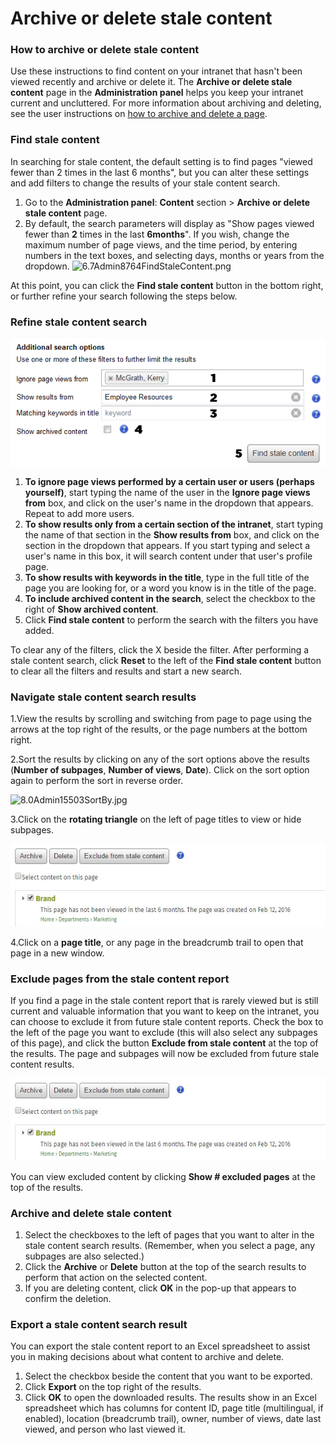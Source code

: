# Archive or delete stale content

### How to archive or delete stale content

Use these instructions to find content on your intranet that hasn't been viewed recently and archive or delete it. The **Archive or delete stale content** page in the **Administration panel** helps you keep your intranet current and uncluttered. For more information about archiving and deleting, see the user instructions on [how to archive and delete a page](../../using-thoughtfarmer/edit-page-contents/archive-and-delete-pages.md).

### Find stale content

In searching for stale content, the default setting is to find pages "viewed fewer than 2 times in the last 6 months", but you can alter these settings and add filters to change the results of your stale content search.

1. Go to the **Administration panel**: **Content** section &gt; **Archive or delete stale content** page.
2. By default, the search parameters will display as "Show pages viewed fewer than **2** times in the last **6months**". If you wish, change the maximum number of page views, and the time period, by entering numbers in the text boxes, and selecting days, months or years from the dropdown.  ![6.7Admin8764FindStaleContent.png](https://community.thoughtfarmer.com/imagethumb/21759230000/16624/541x39/False/6.7Admin8764FindStaleContent.png)

At this point, you can click the **Find stale content** button in the bottom right, or further refine your search following the steps below.

### Refine stale content search

![](../../.gitbook/assets/3%20%2871%29.png)

1. **To ignore page views performed by a certain user or users \(perhaps yourself\)**, start typing the name of the user in the **Ignore page views from** box, and click on the user's name in the dropdown that appears. Repeat to add more users.
2. **To show results only from a certain section of the intranet**, start typing the name of that section in the **Show results from** box, and click on the section in the dropdown that appears. If you start typing and select a user's name in this box, it will search content under that user's profile page.
3. **To show results with keywords in the title**, type in the full title of the page you are looking for, or a word you know is in the title of the page.
4. **To include archived content in the search**, select the checkbox to the right of **Show archived content**.
5. Click **Find stale content** to perform the search with the filters you have added.

To clear any of the filters, click the X beside the filter. After performing a stale content search, click **Reset** to the left of the **Find stale content** button to clear all the filters and results and start a new search.

### Navigate stale content search results

1.View the results by scrolling and switching from page to page using the arrows at the top right of the results, or the page numbers at the bottom right.

2.Sort the results by clicking on any of the sort options above the results \(**Number of subpages**, **Number of views**, **Date**\). Click on the sort option again to perform the sort in reverse order.  
 

![8.0Admin15503SortBy.jpg](https://community.thoughtfarmer.com/imagethumb/133630000000/16628/374x37/False/8.0Admin15503SortBy.jpg)

3.Click on the **rotating triangle** on the left of page titles to view or hide subpages.

![](../../.gitbook/assets/4%20%281%29.jpg)



4.Click on a **page title**, or any page in the breadcrumb trail to open that page in a new window.

### Exclude pages from the stale content report

If you find a page in the stale content report that is rarely viewed but is still current and valuable information that you want to keep on the intranet, you can choose to exclude it from future stale content reports. Check the box to the left of the page you want to exclude \(this will also select any subpages of this page\), and click the button **Exclude from stale content** at the top of the results. The page and subpages will now be excluded from future stale content results.

![](../../.gitbook/assets/5%20%2828%29.jpg)



You can view excluded content by clicking **Show \# excluded pages** at the top of the results.

### Archive and delete stale content

1. Select the checkboxes to the left of pages that you want to alter in the stale content search results. \(Remember, when you select a page, any subpages are also selected.\)
2. Click the **Archive** or **Delete** button at the top of the search results to perform that action on the selected content.
3. If you are deleting content, click **OK** in the pop-up that appears to confirm the deletion.

### Export a stale content search result

You can export the stale content report to an Excel spreadsheet to assist you in making decisions about what content to archive and delete.

1. Select the checkbox beside the content that you want to be exported.
2. Click **Export** on the top right of the results.
3. Click **OK** to open the downloaded results. The results show in an Excel spreadsheet which has columns for content ID, page title \(multilingual, if enabled\), location \(breadcrumb trail\), owner, number of views, date last viewed, and person who last viewed it.

